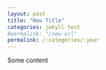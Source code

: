 ```yaml
---
layout: post
title: "New Title"
categories: jekyll test
#permalink: "/new-url"
permalink: /:categories/:year
---
```


Some content